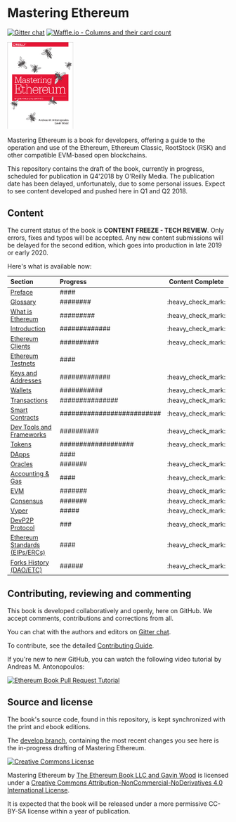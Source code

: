 # Mastering Ethereum

[![Gitter chat](https://badges.gitter.im/gitterHQ/gitter.png)](https://gitter.im/ethereumbook/Lobby) [![Waffle.io - Columns and their card count](https://badge.waffle.io/ethereumbook/ethereumbook.svg?columns=all)](https://waffle.io/ethereumbook/ethereumbook)

![Mastering Ethereum Cover](.gitbook/assets/cover_thumb.png)

Mastering Ethereum is a book for developers, offering a guide to the operation and use of the Ethereum, Ethereum Classic, RootStock \(RSK\) and other compatible EVM-based open blockchains.

This repository contains the draft of the book, currently in progress, scheduled for publication in Q4'2018 by O'Reilly Media. The publication date has been delayed, unfortunately, due to some personal issues. Expect to see content developed and pushed here in Q1 and Q2 2018.

## Content

The current status of the book is **CONTENT FREEZE - TECH REVIEW**. Only errors, fixes and typos will be accepted. Any new content submissions will be delayed for the second edition, which goes into production in late 2019 or early 2020.

Here's what is available now:

| Section | Progress | Content Complete |
| :--- | :--- | :---: |
| [Preface](https://github.com/bharatk101/ethereumbook/tree/96677b615b9a9a3f56c1ad6563769171140d7e4f/preface.asciidoc) | \#\#\#\# |  |
| [Glossary](https://github.com/bharatk101/ethereumbook/tree/96677b615b9a9a3f56c1ad6563769171140d7e4f/glossary.asciidoc) | \#\#\#\#\#\#\#\# | :heavy\_check\_mark: |
| [What is Ethereum](https://github.com/bharatk101/ethereumbook/tree/96677b615b9a9a3f56c1ad6563769171140d7e4f/what-is.asciidoc) | \#\#\#\#\#\#\#\#\# | :heavy\_check\_mark: |
| [Introduction](https://github.com/bharatk101/ethereumbook/tree/96677b615b9a9a3f56c1ad6563769171140d7e4f/intro.asciidoc) | \#\#\#\#\#\#\#\#\#\#\#\#\# | :heavy\_check\_mark: |
| [Ethereum Clients](https://github.com/bharatk101/ethereumbook/tree/96677b615b9a9a3f56c1ad6563769171140d7e4f/clients.asciidoc) | \#\#\#\#\#\#\#\#\#\# | :heavy\_check\_mark: |
| [Ethereum Testnets](https://github.com/bharatk101/ethereumbook/tree/96677b615b9a9a3f56c1ad6563769171140d7e4f/ethereum-testnets.asciidoc) | \#\#\#\# |  |
| [Keys and Addresses](https://github.com/bharatk101/ethereumbook/tree/96677b615b9a9a3f56c1ad6563769171140d7e4f/keys-addresses.asciidoc) | \#\#\#\#\#\#\#\#\#\#\#\#\# | :heavy\_check\_mark: |
| [Wallets](https://github.com/bharatk101/ethereumbook/tree/96677b615b9a9a3f56c1ad6563769171140d7e4f/wallets.asciidoc) | \#\#\#\#\#\#\#\#\#\#\# | :heavy\_check\_mark: |
| [Transactions](https://github.com/bharatk101/ethereumbook/tree/96677b615b9a9a3f56c1ad6563769171140d7e4f/transactions.asciidoc) | \#\#\#\#\#\#\#\#\#\#\#\#\#\#\# | :heavy\_check\_mark: |
| [Smart Contracts](https://github.com/bharatk101/ethereumbook/tree/96677b615b9a9a3f56c1ad6563769171140d7e4f/smart-contracts.asciidoc) | \#\#\#\#\#\#\#\#\#\#\#\#\#\#\#\#\#\#\#\#\#\#\#\#\#\# | :heavy\_check\_mark: |
| [Dev Tools and Frameworks](https://github.com/bharatk101/ethereumbook/tree/96677b615b9a9a3f56c1ad6563769171140d7e4f/dev-tools.asciidoc) | \#\#\#\#\#\#\#\#\#\# | :heavy\_check\_mark: |
| [Tokens](https://github.com/bharatk101/ethereumbook/tree/96677b615b9a9a3f56c1ad6563769171140d7e4f/tokens.asciidoc) | \#\#\#\#\#\#\#\#\#\#\#\#\#\#\#\#\#\#\# | :heavy\_check\_mark: |
| [DApps](https://github.com/bharatk101/ethereumbook/tree/96677b615b9a9a3f56c1ad6563769171140d7e4f/dapps.asciidoc) | \#\#\#\# |  |
| [Oracles](https://github.com/bharatk101/ethereumbook/tree/96677b615b9a9a3f56c1ad6563769171140d7e4f/oracles.asciidoc) | \#\#\#\#\#\#\# | :heavy\_check\_mark: |
| [Accounting & Gas](https://github.com/bharatk101/ethereumbook/tree/96677b615b9a9a3f56c1ad6563769171140d7e4f/gas.asciidoc) | \#\#\#\# | :heavy\_check\_mark: |
| [EVM](https://github.com/bharatk101/ethereumbook/tree/96677b615b9a9a3f56c1ad6563769171140d7e4f/evm.asciidoc) | \#\#\#\#\#\#\# | :heavy\_check\_mark: |
| [Consensus](https://github.com/bharatk101/ethereumbook/tree/96677b615b9a9a3f56c1ad6563769171140d7e4f/consensus.asciidoc) | \#\#\#\#\#\#\# | :heavy\_check\_mark: |
| [Vyper](https://github.com/bharatk101/ethereumbook/tree/96677b615b9a9a3f56c1ad6563769171140d7e4f/vyper.asciidoc) | \#\#\#\#\# | :heavy\_check\_mark: |
| [DevP2P Protocol](https://github.com/bharatk101/ethereumbook/tree/96677b615b9a9a3f56c1ad6563769171140d7e4f/devp2p-protocol.asciidoc) | \#\#\# | :heavy\_check\_mark: |
| [Ethereum Standards \(EIPs/ERCs\)](https://github.com/bharatk101/ethereumbook/tree/96677b615b9a9a3f56c1ad6563769171140d7e4f/standards-eip-erc.asciidoc) | \#\#\#\# | :heavy\_check\_mark: |
| [Forks History \(DAO/ETC\)](https://github.com/bharatk101/ethereumbook/tree/96677b615b9a9a3f56c1ad6563769171140d7e4f/forks-history.asciidoc) | \#\#\#\#\#\# | :heavy\_check\_mark: |

## Contributing, reviewing and commenting

This book is developed collaboratively and openly, here on GitHub. We accept comments, contributions and corrections from all.

You can chat with the authors and editors on [Gitter chat](https://gitter.im/ethereumbook/Lobby).

To contribute, see the detailed [Contributing Guide](contributing.md).

If you're new to new GitHub, you can watch the following video tutorial by Andreas M. Antonopoulos:

[![Ethereum Book Pull Request Tutorial](https://img.youtube.com/vi/IBYHohWm_5w/0.jpg)](https://www.youtube.com/watch?v=IBYHohWm_5w)

## Source and license

The book's source code, found in this repository, is kept synchronized with the print and ebook editions.

The [develop branch](https://github.com/ethereumbook/ethereumbook/tree/develop), containing the most recent changes you see here is the in-progress drafting of Mastering Ethereum.

[![Creative Commons License](https://i.creativecommons.org/l/by-nc-nd/4.0/88x31.png)](https://creativecommons.org/licenses/by-nc-nd/4.0/)

Mastering Ethereum by [The Ethereum Book LLC and Gavin Wood](https://antonopoulos.com/) is licensed under a [Creative Commons Attribution-NonCommercial-NoDerivatives 4.0 International License](http://creativecommons.org/licenses/by-nc-nd/4.0/).

It is expected that the book will be released under a more permissive CC-BY-SA license within a year of publication.

